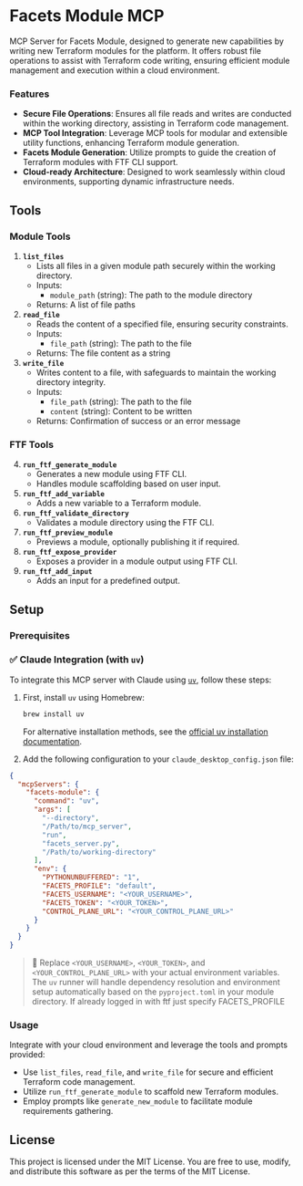 # Facets Module MCP
MCP Server for Facets Module, designed to generate new capabilities by writing new Terraform modules for the platform. It offers robust file operations to assist with Terraform code writing, ensuring efficient module management and execution within a cloud environment.
### Features
- **Secure File Operations**: Ensures all file reads and writes are conducted within the working directory, assisting in Terraform code management.
- **MCP Tool Integration**: Leverage MCP tools for modular and extensible utility functions, enhancing Terraform module generation.
- **Facets Module Generation**: Utilize prompts to guide the creation of Terraform modules with FTF CLI support.
- **Cloud-ready Architecture**: Designed to work seamlessly within cloud environments, supporting dynamic infrastructure needs.
## Tools
### Module Tools
1. **`list_files`**
   - Lists all files in a given module path securely within the working directory.
   - Inputs:
     - `module_path` (string): The path to the module directory
   - Returns: A list of file paths
2. **`read_file`**
   - Reads the content of a specified file, ensuring security constraints.
   - Inputs:
     - `file_path` (string): The path to the file
   - Returns: The file content as a string
3. **`write_file`**
   - Writes content to a file, with safeguards to maintain the working directory integrity.
   - Inputs:
     - `file_path` (string): The path to the file
     - `content` (string): Content to be written
   - Returns: Confirmation of success or an error message
### FTF Tools
4. **`run_ftf_generate_module`**
   - Generates a new module using FTF CLI.
   - Handles module scaffolding based on user input.
5. **`run_ftf_add_variable`**
   - Adds a new variable to a Terraform module.
6. **`run_ftf_validate_directory`**
   - Validates a module directory using the FTF CLI.
7. **`run_ftf_preview_module`**
   - Previews a module, optionally publishing it if required.
8. **`run_ftf_expose_provider`**
   - Exposes a provider in a module output using FTF CLI.
9. **`run_ftf_add_input`**
   - Adds an input for a predefined output.
## Setup
### Prerequisites
### ✅ Claude Integration (with `uv`)
To integrate this MCP server with Claude using [`uv`](https://github.com/astral-sh/uv), follow these steps:

1. First, install `uv` using Homebrew:
   ```bash
   brew install uv
   ```
   For alternative installation methods, see the [official uv installation documentation](https://docs.astral.sh/uv/getting-started/installation/). 

2. Add the following configuration to your `claude_desktop_config.json` file:
```json
{
  "mcpServers": {
    "facets-module": {
      "command": "uv",
      "args": [
        "--directory",
        "/Path/to/mcp_server",
        "run",
        "facets_server.py",
        "/Path/to/working-directory"
      ],
      "env": {
        "PYTHONUNBUFFERED": "1",
        "FACETS_PROFILE": "default",
        "FACETS_USERNAME": "<YOUR_USERNAME>",
        "FACETS_TOKEN": "<YOUR_TOKEN>",
        "CONTROL_PLANE_URL": "<YOUR_CONTROL_PLANE_URL>"
      }
    }
  }
}
```
> 🧠 Replace `<YOUR_USERNAME>`, `<YOUR_TOKEN>`, and `<YOUR_CONTROL_PLANE_URL>` with your actual environment variables.  
> The `uv` runner will handle dependency resolution and environment setup automatically based on the `pyproject.toml` in your module directory.
> If already logged in with ftf just specify FACETS_PROFILE
### Usage
Integrate with your cloud environment and leverage the tools and prompts provided:
- Use `list_files`, `read_file`, and `write_file` for secure and efficient Terraform code management.
- Utilize `run_ftf_generate_module` to scaffold new Terraform modules.
- Employ prompts like `generate_new_module` to facilitate module requirements gathering.
## License
This project is licensed under the MIT License. You are free to use, modify, and distribute this software as per the terms of the MIT License.
